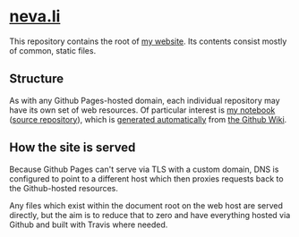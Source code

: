 # [neva.li](https://neva.li/)

This repository contains the root of [my website](https://neva.li). Its
contents consist mostly of common, static files.

## Structure

As with any Github Pages-hosted domain, each individual repository may
have its own set of web resources. Of particular interest is
[my notebook](https://neva.li/notebook) ([source repository](https://github.com/nevali/notebook)),
which is [generated automatically](https://travis-ci.org/nevali/notebook)
from [the Github Wiki](https://github.com/nevali/notebook/wiki).

## How the site is served

Because Github Pages can't serve via TLS with a custom domain, DNS is
configured to point to a different host which then proxies requests back
to the Github-hosted resources.

Any files which exist within the document root on the web host are served
directly, but the aim is to reduce that to zero and have everything hosted
via Github and built with Travis where needed.
